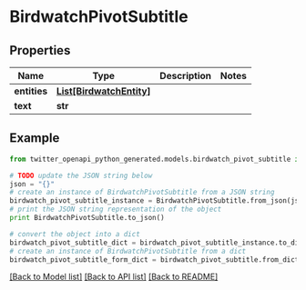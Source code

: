 # BirdwatchPivotSubtitle


## Properties

Name | Type | Description | Notes
------------ | ------------- | ------------- | -------------
**entities** | [**List[BirdwatchEntity]**](BirdwatchEntity.md) |  | 
**text** | **str** |  | 

## Example

```python
from twitter_openapi_python_generated.models.birdwatch_pivot_subtitle import BirdwatchPivotSubtitle

# TODO update the JSON string below
json = "{}"
# create an instance of BirdwatchPivotSubtitle from a JSON string
birdwatch_pivot_subtitle_instance = BirdwatchPivotSubtitle.from_json(json)
# print the JSON string representation of the object
print BirdwatchPivotSubtitle.to_json()

# convert the object into a dict
birdwatch_pivot_subtitle_dict = birdwatch_pivot_subtitle_instance.to_dict()
# create an instance of BirdwatchPivotSubtitle from a dict
birdwatch_pivot_subtitle_form_dict = birdwatch_pivot_subtitle.from_dict(birdwatch_pivot_subtitle_dict)
```
[[Back to Model list]](../README.md#documentation-for-models) [[Back to API list]](../README.md#documentation-for-api-endpoints) [[Back to README]](../README.md)


